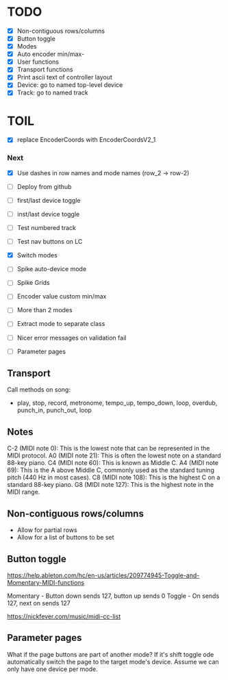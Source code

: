 # TODO

- [x] Non-contiguous rows/columns
- [x] Button toggle
- [x] Modes
- [x] Auto encoder min/max-
- [x] User functions
- [x] Transport functions
- [x] Print ascii text of controller layout
- [x] Device: go to named top-level device
- [x] Track: go to named track

# TOIL
- [x] replace EncoderCoords with EncoderCoordsV2_1

### Next
- [x] Use dashes in row names and mode names (row_2 -> row-2)
- [ ] Deploy from github
- [ ] first/last device toggle
- [ ] inst/last device toggle
- [ ] Test numbered track
- [ ] Test nav buttons on LC
- [x] Switch modes
- [ ] Spike auto-device mode
- [ ] Spike Grids
- [ ] Encoder value custom min/max
- [ ] More than 2 modes
- [ ] Extract mode to separate class
- [ ] Nicer error messages on validation fail
- [ ] Parameter pages


## Transport

Call methods on song:
- play, stop, record, metronome, tempo_up, tempo_down, loop, overdub, punch_in, punch_out, loop

## Notes

C-2 (MIDI note 0): This is the lowest note that can be represented in the MIDI protocol.
A0 (MIDI note 21): This is often the lowest note on a standard 88-key piano.
C4 (MIDI note 60): This is known as Middle C.
A4 (MIDI note 69): This is the A above Middle C, commonly used as the standard tuning pitch (440 Hz in most cases).
C8 (MIDI note 108): This is the highest C on a standard 88-key piano.
G8 (MIDI note 127): This is the highest note in the MIDI range.

## Non-contiguous rows/columns
- Allow for partial rows
- Allow for a list of buttons to be set


## Button toggle
https://help.ableton.com/hc/en-us/articles/209774945-Toggle-and-Momentary-MIDI-functions

Momentary - Button down sends 127, button up sends 0
Toggle - On sends 127, next on sends 127

https://nickfever.com/music/midi-cc-list


## Parameter pages

What if the page buttons are part of another mode? If it's shift toggle ode automatically switch the page to the target mode's device. Assume we can only have one device per mode.